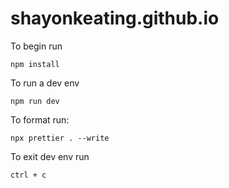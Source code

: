 # shayonkeating.github.io

To begin run

`npm install`

To run a dev env

`npm run dev`

To format run:

`npx prettier . --write`

To exit dev env run

`ctrl + c`
